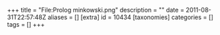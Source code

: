 +++
title = "File:Prolog minkowski.png"
description = ""
date = 2011-08-31T22:57:48Z
aliases = []
[extra]
id = 10434
[taxonomies]
categories = []
tags = []
+++



